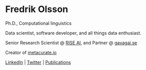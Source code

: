 # Fredrik Olsson

Ph.D., Computational linguistics

Data scientist, software developer, and all things data enthusiast. 

Senior Research Scientist @ [RISE AI](https://www.ri.se/en), and Partner @ [gavagai.se](http://gavagai.se)

Creator of [metacurate.io](https://metacurate.io/)

[LinkedIn](https://www.linkedin.com/in/folsson/) \| [Twitter](https://twitter.com/smudo) \| [Publications](https://scholar.google.se/citations?user=gFjdUJ8AAAAJ&hl=en)
